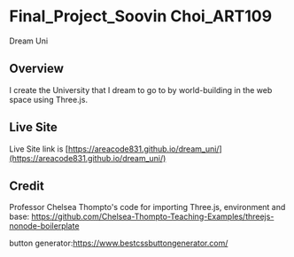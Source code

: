 # Final_Project_Soovin Choi_ART109

Dream Uni


## Overview

I create the University that I dream to go to by world-building in the web space using Three.js.

## Live Site

Live Site link is
[https://areacode831.github.io/dream_uni/](https://areacode831.github.io/dream_uni/)


## Credit
Professor Chelsea Thompto's code for importing Three.js, environment and base: https://github.com/Chelsea-Thompto-Teaching-Examples/threejs-nonode-boilerplate

button generator:https://www.bestcssbuttongenerator.com/
